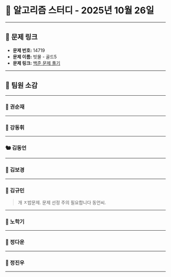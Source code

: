 # 📘 알고리즘 스터디 - 2025년 10월 26일

---

## 🔗 문제 링크

- **문제 번호:** 14719
- **문제 이름:** 빗물 - 골드5
- **문제 링크:** [백준 문제 풀기](https://www.acmicpc.net/problem/14719)

---

## 💬 팀원 소감

---

### 🐥 권순재

> 

---

### 🐰 강동휘

> 

---

### 🐿️ 김동언

> 

---

### 🐺 김보경

> 

---

### 🐘 김규민

> 개 ㅈ밥문제. 문제 선정 주의 필요합니다 동언씨.

---

### 🐼 노학기

> 

---

### 🐑 정다운

> 

---

### 🐳 정진우

> 

---


